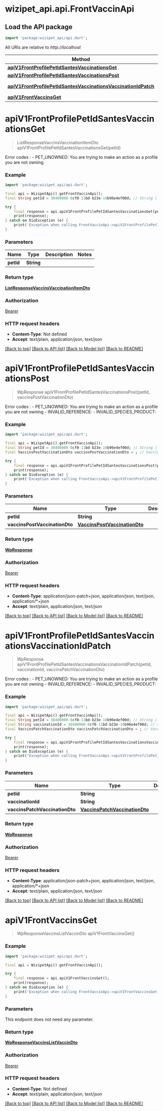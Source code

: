 # wizipet_api.api.FrontVaccinApi

## Load the API package
```dart
import 'package:wizipet_api/api.dart';
```

All URIs are relative to *http://localhost*

Method | HTTP request | Description
------------- | ------------- | -------------
[**apiV1FrontProfilePetIdSantesVaccinationsGet**](FrontVaccinApi.md#apiv1frontprofilepetidsantesvaccinationsget) | **GET** /api/v1/front/profile/{pet_id}/santes/vaccinations | 
[**apiV1FrontProfilePetIdSantesVaccinationsPost**](FrontVaccinApi.md#apiv1frontprofilepetidsantesvaccinationspost) | **POST** /api/v1/front/profile/{pet_id}/santes/vaccinations | 
[**apiV1FrontProfilePetIdSantesVaccinationsVaccinationIdPatch**](FrontVaccinApi.md#apiv1frontprofilepetidsantesvaccinationsvaccinationidpatch) | **PATCH** /api/v1/front/profile/{pet_id}/santes/vaccinations/{vaccination_id} | 
[**apiV1FrontVaccinsGet**](FrontVaccinApi.md#apiv1frontvaccinsget) | **GET** /api/v1/front/vaccins | 


# **apiV1FrontProfilePetIdSantesVaccinationsGet**
> ListResponseVaccinsVaccinationItemDto apiV1FrontProfilePetIdSantesVaccinationsGet(petId)



Error codes :    - PET_UNOWNED: You are trying to make an action as a profile you are not owning

### Example
```dart
import 'package:wizipet_api/api.dart';

final api = WizipetApi().getFrontVaccinApi();
final String petId = 38400000-8cf0-11bd-b23e-10b96e4ef00d; // String | 

try {
    final response = api.apiV1FrontProfilePetIdSantesVaccinationsGet(petId);
    print(response);
} catch on DioException (e) {
    print('Exception when calling FrontVaccinApi->apiV1FrontProfilePetIdSantesVaccinationsGet: $e\n');
}
```

### Parameters

Name | Type | Description  | Notes
------------- | ------------- | ------------- | -------------
 **petId** | **String**|  | 

### Return type

[**ListResponseVaccinsVaccinationItemDto**](ListResponseVaccinsVaccinationItemDto.md)

### Authorization

[Bearer](../README.md#Bearer)

### HTTP request headers

 - **Content-Type**: Not defined
 - **Accept**: text/plain, application/json, text/json

[[Back to top]](#) [[Back to API list]](../README.md#documentation-for-api-endpoints) [[Back to Model list]](../README.md#documentation-for-models) [[Back to README]](../README.md)

# **apiV1FrontProfilePetIdSantesVaccinationsPost**
> WpResponse apiV1FrontProfilePetIdSantesVaccinationsPost(petId, vaccinsPostVaccinationDto)



Error codes :    - PET_UNOWNED: You are trying to make an action as a profile you are not owning   - INVALID_REFERENCE:    - INVALID_SPECIES_PRODUCT: 

### Example
```dart
import 'package:wizipet_api/api.dart';

final api = WizipetApi().getFrontVaccinApi();
final String petId = 38400000-8cf0-11bd-b23e-10b96e4ef00d; // String | 
final VaccinsPostVaccinationDto vaccinsPostVaccinationDto = ; // VaccinsPostVaccinationDto | 

try {
    final response = api.apiV1FrontProfilePetIdSantesVaccinationsPost(petId, vaccinsPostVaccinationDto);
    print(response);
} catch on DioException (e) {
    print('Exception when calling FrontVaccinApi->apiV1FrontProfilePetIdSantesVaccinationsPost: $e\n');
}
```

### Parameters

Name | Type | Description  | Notes
------------- | ------------- | ------------- | -------------
 **petId** | **String**|  | 
 **vaccinsPostVaccinationDto** | [**VaccinsPostVaccinationDto**](VaccinsPostVaccinationDto.md)|  | [optional] 

### Return type

[**WpResponse**](WpResponse.md)

### Authorization

[Bearer](../README.md#Bearer)

### HTTP request headers

 - **Content-Type**: application/json-patch+json, application/json, text/json, application/*+json
 - **Accept**: text/plain, application/json, text/json

[[Back to top]](#) [[Back to API list]](../README.md#documentation-for-api-endpoints) [[Back to Model list]](../README.md#documentation-for-models) [[Back to README]](../README.md)

# **apiV1FrontProfilePetIdSantesVaccinationsVaccinationIdPatch**
> WpResponse apiV1FrontProfilePetIdSantesVaccinationsVaccinationIdPatch(petId, vaccinationId, vaccinsPatchVaccinationDto)



Error codes :    - PET_UNOWNED: You are trying to make an action as a profile you are not owning   - INVALID_REFERENCE:    - INVALID_SPECIES_PRODUCT: 

### Example
```dart
import 'package:wizipet_api/api.dart';

final api = WizipetApi().getFrontVaccinApi();
final String petId = 38400000-8cf0-11bd-b23e-10b96e4ef00d; // String | 
final String vaccinationId = 38400000-8cf0-11bd-b23e-10b96e4ef00d; // String | 
final VaccinsPatchVaccinationDto vaccinsPatchVaccinationDto = ; // VaccinsPatchVaccinationDto | 

try {
    final response = api.apiV1FrontProfilePetIdSantesVaccinationsVaccinationIdPatch(petId, vaccinationId, vaccinsPatchVaccinationDto);
    print(response);
} catch on DioException (e) {
    print('Exception when calling FrontVaccinApi->apiV1FrontProfilePetIdSantesVaccinationsVaccinationIdPatch: $e\n');
}
```

### Parameters

Name | Type | Description  | Notes
------------- | ------------- | ------------- | -------------
 **petId** | **String**|  | 
 **vaccinationId** | **String**|  | 
 **vaccinsPatchVaccinationDto** | [**VaccinsPatchVaccinationDto**](VaccinsPatchVaccinationDto.md)|  | [optional] 

### Return type

[**WpResponse**](WpResponse.md)

### Authorization

[Bearer](../README.md#Bearer)

### HTTP request headers

 - **Content-Type**: application/json-patch+json, application/json, text/json, application/*+json
 - **Accept**: text/plain, application/json, text/json

[[Back to top]](#) [[Back to API list]](../README.md#documentation-for-api-endpoints) [[Back to Model list]](../README.md#documentation-for-models) [[Back to README]](../README.md)

# **apiV1FrontVaccinsGet**
> WpResponseVaccinsListVaccinDto apiV1FrontVaccinsGet()





### Example
```dart
import 'package:wizipet_api/api.dart';

final api = WizipetApi().getFrontVaccinApi();

try {
    final response = api.apiV1FrontVaccinsGet();
    print(response);
} catch on DioException (e) {
    print('Exception when calling FrontVaccinApi->apiV1FrontVaccinsGet: $e\n');
}
```

### Parameters
This endpoint does not need any parameter.

### Return type

[**WpResponseVaccinsListVaccinDto**](WpResponseVaccinsListVaccinDto.md)

### Authorization

[Bearer](../README.md#Bearer)

### HTTP request headers

 - **Content-Type**: Not defined
 - **Accept**: text/plain, application/json, text/json

[[Back to top]](#) [[Back to API list]](../README.md#documentation-for-api-endpoints) [[Back to Model list]](../README.md#documentation-for-models) [[Back to README]](../README.md)

